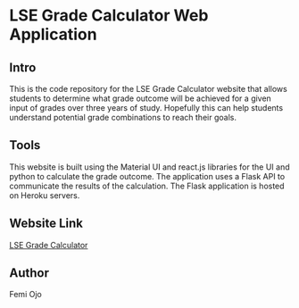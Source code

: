 # LSE Grade Calculator Web Application

## Intro
This is the code repository for the LSE Grade Calculator website that allows students to determine what grade outcome will be achieved for a given input of grades over three years of study. Hopefully this can help students understand potential grade combinations to reach their goals.

## Tools
This website is built using the Material UI and react.js libraries for the UI and python to calculate the grade outcome. The application uses a Flask API to communicate the results of the calculation. The Flask application is hosted on Heroku servers.

## Website Link
[LSE Grade Calculator](https://lsegradecalculator.herokuapp.com/)

## Author
Femi Ojo